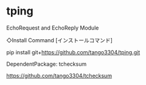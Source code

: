 # tping
EchoRequest and EchoReply Module

◇Install Command [インストールコマンド]

pip install git+https://github.com/tango3304/tping.git

DependentPackage: tchecksum

https://github.com/tango3304/tchecksum
